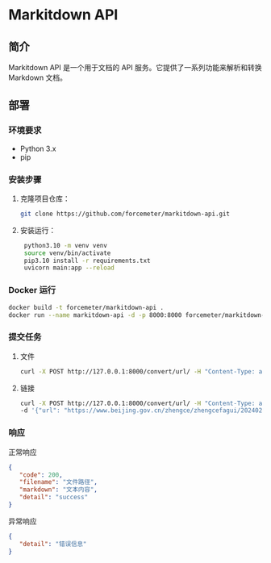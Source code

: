 # Markitdown API

## 简介

Markitdown API 是一个用于文档的 API 服务。它提供了一系列功能来解析和转换 Markdown 文档。

## 部署

### 环境要求

- Python 3.x
- pip

### 安装步骤

1. 克隆项目仓库：

   ```bash
   git clone https://github.com/forcemeter/markitdown-api.git
   ```

2. 安装运行：

   ```bash
    python3.10 -m venv venv
    source venv/bin/activate
    pip3.10 install -r requirements.txt
    uvicorn main:app --reload
   ```

### Docker 运行

   ```bash
   docker build -t forcemeter/markitdown-api .
   docker run --name markitdown-api -d -p 8000:8000 forcemeter/markitdown-api
   ```

### 提交任务


1. 文件

   ```bash
   curl -X POST http://127.0.0.1:8000/convert/url/ -H "Content-Type: application/json" -d '{"url": "tests/docx"}'
   ```


2. 链接

   ```bash
   curl -X POST http://127.0.0.1:8000/convert/url/ -H "Content-Type: application/json" \
   -d '{"url": "https://www.beijing.gov.cn/zhengce/zhengcefagui/202402/W020240226346416011070.pdf"}'
   ```


### 响应

正常响应

```json
{
   "code": 200,
   "filename": "文件路径",
   "markdown": "文本内容",
   "detail": "success"
}
```

异常响应

```json
{
   "detail": "错误信息"
}
```